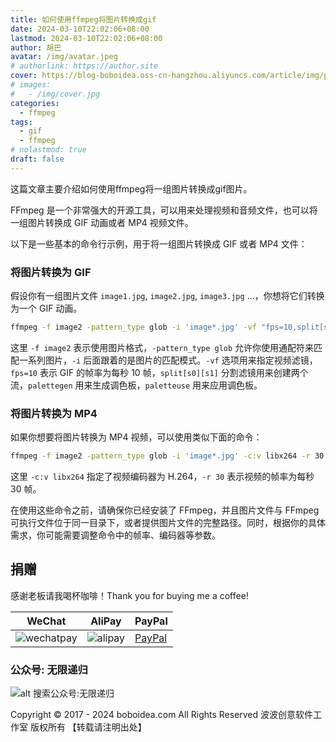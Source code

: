 ```yaml
---
title: 如何使用ffmpeg将图片转换成gif
date: 2024-03-10T22:02:06+08:00
lastmod: 2024-03-10T22:02:06+08:00
author: 胡巴
avatar: /img/avatar.jpeg
# authorlink: https://author.site
cover: https://blog-boboidea.oss-cn-hangzhou.aliyuncs.com/article/img/posts/auto/article%20(7).jpg
# images:
#   - /img/cover.jpg
categories:
  - ffmpeg
tags:
  - gif
  - ffmpeg
# nolastmod: true
draft: false
---
```


这篇文章主要介绍如何使用ffmpeg将一组图片转换成gif图片。

<!--more-->

FFmpeg 是一个非常强大的开源工具，可以用来处理视频和音频文件，也可以将一组图片转换成 GIF 动画或者 MP4 视频文件。

以下是一些基本的命令行示例，用于将一组图片转换成 GIF 或者 MP4 文件：

### 将图片转换为 GIF

假设你有一组图片文件 `image1.jpg`, `image2.jpg`, `image3.jpg` ...，你想将它们转换为一个 GIF 动画。

```bash
ffmpeg -f image2 -pattern_type glob -i 'image*.jpg' -vf "fps=10,split[s0][s1];[s0]palettegen[p];[s1][p]paletteuse" output.gif
```

这里 `-f image2` 表示使用图片格式，`-pattern_type glob` 允许你使用通配符来匹配一系列图片，`-i` 后面跟着的是图片的匹配模式。`-vf` 选项用来指定视频滤镜，`fps=10` 表示 GIF 的帧率为每秒 10 帧，`split[s0][s1]` 分割滤镜用来创建两个流，`palettegen` 用来生成调色板，`paletteuse` 用来应用调色板。

### 将图片转换为 MP4

如果你想要将图片转换为 MP4 视频，可以使用类似下面的命令：

```bash
ffmpeg -f image2 -pattern_type glob -i 'image*.jpg' -c:v libx264 -r 30 output.mp4
```

这里 `-c:v libx264` 指定了视频编码器为 H.264，`-r 30` 表示视频的帧率为每秒 30 帧。

在使用这些命令之前，请确保你已经安装了 FFmpeg，并且图片文件与 FFmpeg 可执行文件位于同一目录下，或者提供图片文件的完整路径。同时，根据你的具体需求，你可能需要调整命令中的帧率、编码器等参数。

<!--qr_code-->

## 捐赠

感谢老板请我喝杯咖啡！Thank you for buying me a coffee!

| WeChat | AliPay | PayPal |
| --- | --- | --- |
| ![wechatpay](https://blog-boboidea.oss-cn-hangzhou.aliyuncs.com/pay/wechat_%E6%94%B6%E6%AC%BE%E7%A0%81.jpg) | ![alipay](https://blog-boboidea.oss-cn-hangzhou.aliyuncs.com/pay/alipay.jpg) | [PayPal](https://paypal.me/JianboQin?country.x=C2&locale.x=zh_XC) |

### 公众号: 无限递归

![alt 搜索公众号:无限递归](https://blog-boboidea.oss-cn-hangzhou.aliyuncs.com/article/img/gongzhonghao.jpeg "无限递归")

<!--declare-declare-->

Copyright &copy; 2017 - 2024 boboidea.com All Rights Reserved 波波创意软件工作室 版权所有 【转载请注明出处】
